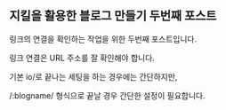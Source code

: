 ## 지킬을 활용한 블로그 만들기 두번째 포스트
링크의 연결을 확인하는 작업을 위한 두번째 포스트입니다.

링크 연결은 URL 주소를 잘 확인해야 합니다.

기본 io/로 끝나는 세팅을 하는 경우에는 간단하지만,

/:blogname/ 형식으로 끝날 경우 간단한 설정이 필요합니다.